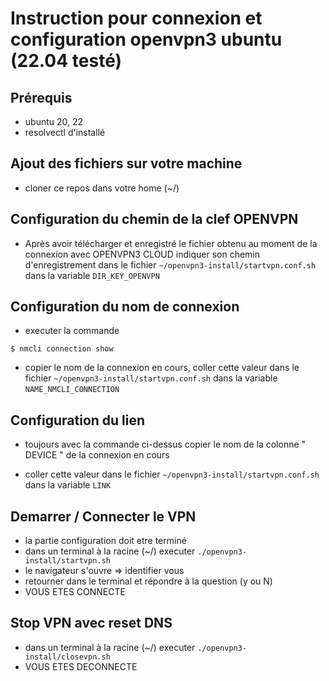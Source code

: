 # Instruction pour connexion et configuration openvpn3 ubuntu (22.04 testé)

## Prérequis  

- ubuntu 20, 22  
- resolvectl d'installé

## Ajout des fichiers sur votre machine

- cloner ce repos dans votre home (~/)

## Configuration du chemin de la clef OPENVPN 

- Après avoir télécharger et enregistré le fichier obtenu au moment de la connexion avec OPENVPN3 CLOUD
indiquer son chemin d'enregistrement dans le fichier `~/openvpn3-install/startvpn.conf.sh` dans la variable `DIR_KEY_OPENVPN`

## Configuration du nom de connexion 

- executer la commande
```shell
$ nmcli connection show
```

- copier le nom de la connexion en cours, coller cette valeur dans le fichier `~/openvpn3-install/startvpn.conf.sh` dans la variable `NAME_NMCLI_CONNECTION`

## Configuration du lien 

- toujours avec la commande ci-dessus copier le nom de la colonne " DEVICE " de la connexion en cours

- coller cette valeur dans le fichier `~/openvpn3-install/startvpn.conf.sh` dans la variable `LINK`

## Demarrer / Connecter le VPN

- la partie configuration doit etre terminé
- dans un terminal à la racine (~/) executer `./openvpn3-install/startvpn.sh`
- le navigateur s'ouvre => identifier vous
- retourner dans le terminal et répondre à la question (y ou N)
- VOUS ETES CONNECTE

## Stop VPN avec reset DNS 

- dans un terminal à la racine (~/) executer `./openvpn3-install/closevpn.sh`
- VOUS ETES DECONNECTE
